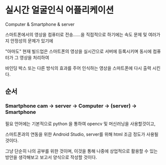 # 실시간 얼굴인식 어플리케이션

Computer & Smartphone & server



스마트폰에서의 영상을 컴퓨터로 전송......을 직접적으로 하기에는 속도 문제 및 여러가지 안정성의 문제가 있기에

"아마도" 현재 빌드업은 스마트폰의 영상을 실시간으로 서버에 등록시키며 동시에 컴퓨터가 그 영상을 처리하여

바인딩 박스 또는 다른 방식의 효과를 주어 인식하는 영상을 스마트폰에 다시 출력 시킨다.



## 순서

### Smartphone cam -> server -> Computer -> (server) -> Smartphone

필요 언어에는 기본적으로 python 을 통하여 opencv 및 머신러닝을 사용할것이고,

스마트폰과의 연동을 위한 Android Studio, server를 위해 html 조금 정도가 사용될 것이다.



그냥 단순히 나의 공부를 위한 것이며, 이것을 통해 나중에 상업적으로 활용할 수 있는 방안을 생각해보고 보고서 양식으로 작성할 것이다.



